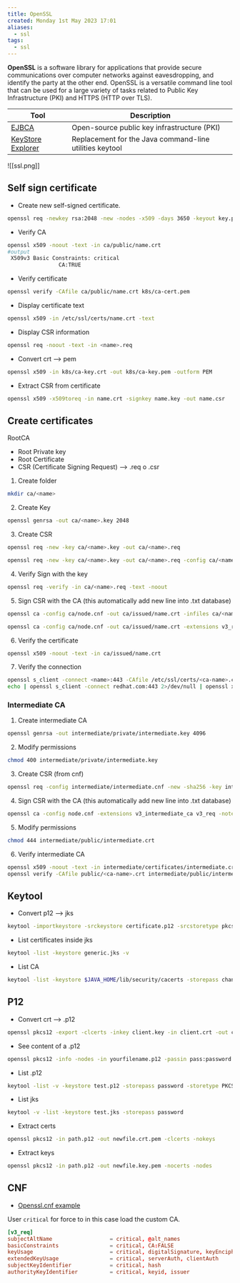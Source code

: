 ```yaml
---
title: OpenSSL
created: Monday 1st May 2023 17:01
aliases:
  - ssl
tags:
  - ssl
---
```

**OpenSSL** is a software library for applications that provide secure communications over computer networks against eavesdropping, and identify the party at the other end. OpenSSL is a versatile command line tool that can be used for a large variety of tasks related to Public Key Infrastructure (PKI) and HTTPS (HTTP over TLS).

| Tool                                                          | Description                                             |
| ------------------------------------------------------------- | ------------------------------------------------------- |
| [EJBCA](https://www.ejbca.org/)                               | Open-source public key infrastructure (PKI)             |
| [KeyStore Explorer](https://keystore-explorer.org/index.html) | Replacement for the Java command-line utilities keytool |

![[ssl.png]]
## Self sign certificate

- Create new self-signed certificate.

```bash
openssl req -newkey rsa:2048 -new -nodes -x509 -days 3650 -keyout key.pem -out cert.pem
```

- Verify CA

```bash
openssl x509 -noout -text -in ca/public/name.crt 
#output
 X509v3 Basic Constraints: critical
                CA:TRUE
```

- Verify certificate

```bash
openssl verify -CAfile ca/public/name.crt k8s/ca-cert.pem
```

- Display certificate text

```bash
openssl x509 -in /etc/ssl/certs/name.crt -text 
```

- Display CSR information

```bash
openssl req -noout -text -in <name>.req
```

- Convert crt  --> pem

```bash
openssl x509 -in k8s/ca-key.crt -out k8s/ca-key.pem -outform PEM
```

- Extract CSR from certificate

```bash
openssl x509 -x509toreq -in name.crt -signkey name.key -out name.csr
```

## Create certificates

RootCA
 - Root Private key
 - Root Certificate
 - CSR (Certificate Signing Request) --> .req o .csr

1. Create folder

```bash
mkdir ca/<name>
```

2. Create Key

```bash
openssl genrsa -out ca/<name>.key 2048
```

3. Create CSR

```bash
openssl req -new -key ca/<name>.key -out ca/<name>.req
```

```bash
openssl req -new -key ca/<name>.key -out ca/<name>.req -config ca/<name>.cnf
```

4. Verify Sign with the key

```bash
openssl req -verify -in ca/<name>.req -text -noout
```

5. Sign CSR with the CA (this automatically add new line into .txt database)

```bash
openssl ca -config ca/node.cnf -out ca/issued/name.crt -infiles ca/<name>.req
```

```bash
openssl ca -config ca/node.cnf -out ca/issued/name.crt -extensions v3_req -infiles ca/<name>.req
```

6. Verify the certificate

```bash
openssl x509 -noout -text -in ca/issued/name.crt
```

7. Verify the connection

```bash
openssl s_client -connect <name>:443 -CAfile /etc/ssl/certs/<ca-name>.crt
echo | openssl s_client -connect redhat.com:443 2>/dev/null | openssl x509 -noout -ext subjectAltName
```

### Intermediate CA

1. Create intermediate CA

```bash
openssl genrsa -out intermediate/private/intermediate.key 4096
```

2. Modify permissions

```bash
chmod 400 intermediate/private/intermediate.key
```

3. Create CSR (from cnf)

```bash
openssl req -config intermediate/intermediate.cnf -new -sha256 -key intermediate/private/intermediate.key -out intermediate/certificates/intermediate.csr
```

4. Sign CSR with the CA (this automatically add new line into .txt database)

```bash
openssl ca -config node.cnf -extensions v3_intermediate_ca v3_req -notext -md sha256 -in intermediate/certificates/intermediate.csr -out intermediate/certificates/intermediate.crt
```

5. Modify permissions

```bash
chmod 444 intermediate/public/intermediate.crt
```

6. Verify intermediate CA

```bash
openssl x509 -noout -text -in intermediate/certificates/intermediate.crt
openssl verify -CAfile public/<ca-name>.crt intermediate/public/intermediate.crt
```

## Keytool

- Convert p12 --> jks

```bash
keytool -importkeystore -srckeystore certificate.p12 -srcstoretype pkcs12 -destkeystore cert.jks
```

- List certificates inside jks

```bash
keytool -list -keystore generic.jks -v
```

- List CA

```bash
keytool -list -keystore $JAVA_HOME/lib/security/cacerts -storepass changeit
```

## P12

- Convert crt --> .p12

```bash
openssl pkcs12 -export -clcerts -inkey client.key -in client.crt -out client.p12 -name "MyKey"
```

- See content of a .p12

```bash
openssl pkcs12 -info -nodes -in yourfilename.p12 -passin pass:password
```

- List .p12

```bash
keytool -list -v -keystore test.p12 -storepass password -storetype PKCS12
```

- List jks

```bash
keytool -v -list -keystore test.jks -storepass password
```

- Extract certs

```bash
openssl pkcs12 -in path.p12 -out newfile.crt.pem -clcerts -nokeys
```

- Extract keys

```bash
openssl pkcs12 -in path.p12 -out newfile.key.pem -nocerts -nodes
```

## CNF

- [Openssl.cnf example](https://github.com/openssl/openssl/blob/master/apps/openssl.cnf)

User `critical` for force to in this case load the custom CA.

```conf
[v3_req]
subjectAltName                  = critical, @alt_names
basicConstraints                = critical, CA:FALSE
keyUsage                        = critical, digitalSignature, keyEncipherment, keyAgreement
extendedKeyUsage                = critical, serverAuth, clientAuth
subjectKeyIdentifier            = critical, hash
authorityKeyIdentifier          = critical, keyid, issuer
```